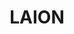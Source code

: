 ---
codehost: https://github.com/LAION-AI
logohandle: laionai
sort: laion
title: LAION
website: https://laion.ai/
---
